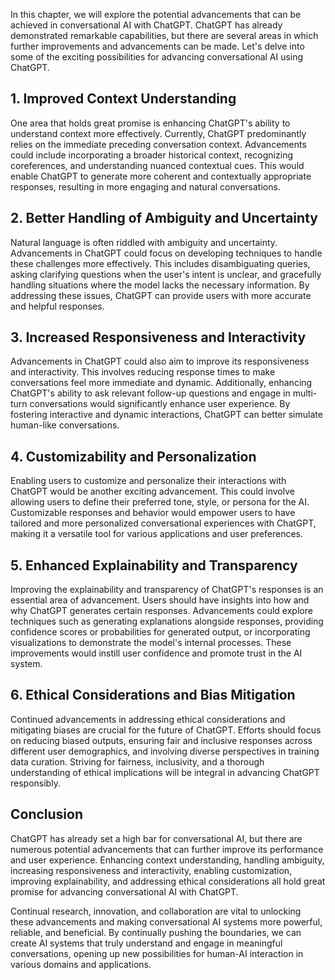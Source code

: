 
In this chapter, we will explore the potential advancements that can be achieved in conversational AI with ChatGPT. ChatGPT has already demonstrated remarkable capabilities, but there are several areas in which further improvements and advancements can be made. Let's delve into some of the exciting possibilities for advancing conversational AI using ChatGPT.

1\. Improved Context Understanding
---------------------------------

One area that holds great promise is enhancing ChatGPT's ability to understand context more effectively. Currently, ChatGPT predominantly relies on the immediate preceding conversation context. Advancements could include incorporating a broader historical context, recognizing coreferences, and understanding nuanced contextual cues. This would enable ChatGPT to generate more coherent and contextually appropriate responses, resulting in more engaging and natural conversations.

2\. Better Handling of Ambiguity and Uncertainty
-----------------------------------------------

Natural language is often riddled with ambiguity and uncertainty. Advancements in ChatGPT could focus on developing techniques to handle these challenges more effectively. This includes disambiguating queries, asking clarifying questions when the user's intent is unclear, and gracefully handling situations where the model lacks the necessary information. By addressing these issues, ChatGPT can provide users with more accurate and helpful responses.

3\. Increased Responsiveness and Interactivity
---------------------------------------------

Advancements in ChatGPT could also aim to improve its responsiveness and interactivity. This involves reducing response times to make conversations feel more immediate and dynamic. Additionally, enhancing ChatGPT's ability to ask relevant follow-up questions and engage in multi-turn conversations would significantly enhance user experience. By fostering interactive and dynamic interactions, ChatGPT can better simulate human-like conversations.

4\. Customizability and Personalization
--------------------------------------

Enabling users to customize and personalize their interactions with ChatGPT would be another exciting advancement. This could involve allowing users to define their preferred tone, style, or persona for the AI. Customizable responses and behavior would empower users to have tailored and more personalized conversational experiences with ChatGPT, making it a versatile tool for various applications and user preferences.

5\. Enhanced Explainability and Transparency
-------------------------------------------

Improving the explainability and transparency of ChatGPT's responses is an essential area of advancement. Users should have insights into how and why ChatGPT generates certain responses. Advancements could explore techniques such as generating explanations alongside responses, providing confidence scores or probabilities for generated output, or incorporating visualizations to demonstrate the model's internal processes. These improvements would instill user confidence and promote trust in the AI system.

6\. Ethical Considerations and Bias Mitigation
---------------------------------------------

Continued advancements in addressing ethical considerations and mitigating biases are crucial for the future of ChatGPT. Efforts should focus on reducing biased outputs, ensuring fair and inclusive responses across different user demographics, and involving diverse perspectives in training data curation. Striving for fairness, inclusivity, and a thorough understanding of ethical implications will be integral in advancing ChatGPT responsibly.

Conclusion
----------

ChatGPT has already set a high bar for conversational AI, but there are numerous potential advancements that can further improve its performance and user experience. Enhancing context understanding, handling ambiguity, increasing responsiveness and interactivity, enabling customization, improving explainability, and addressing ethical considerations all hold great promise for advancing conversational AI with ChatGPT.

Continual research, innovation, and collaboration are vital to unlocking these advancements and making conversational AI systems more powerful, reliable, and beneficial. By continually pushing the boundaries, we can create AI systems that truly understand and engage in meaningful conversations, opening up new possibilities for human-AI interaction in various domains and applications.
